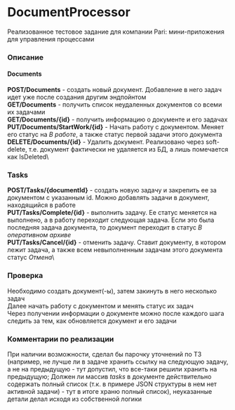 # DocumentProcessor
Реализованное тестовое задание для компании Pari: мини-приложения для управления процессами

### Описание
#### Documents
**POST/Documents** - создать новый документ. Добавление в него задач идет уже после создания другим эндпойнтом\
**GET/Documents** - получить список неудаленных документов со всеми их задачами\
**GET/Documents/{id}** - получить информацию о документе и его задачах\
**PUT/Documents/StartWork/{id}** - Начать работу с документом. Меняет его статус на _В работе_, а также статус первой задачи этого документа\
**DELETE/Documents/{id}** - Удалить документ. Реализовано через soft-delete, т.е. документ фактически не удаляется из БД, а лишь помечается как IsDeleted\

### Tasks
**POST/Tasks/{documentId}** - создать новую задачу и закрепить ее за документом с указанным id. Можно добавлять задачи в документ, находящийся в работе\
**PUT/Tasks/Complete/{id}** - выполнить задачу. Ее статус меняется на выполнено, а в работу переходит следующая задача. Если это была последняя задача документа, то документ переходит в статус _В оперативном архиве_\
**PUT/Tasks/Cancel/{id}** - отменить задачу. Ставит документу, в котором лежит задача, а также всем невыполненным задачам этого документа статус _Отмена_\

### Проверка
Необходимо создать документ(-ы), затем закинуть в него несколько задач\
Далее начать работу с документом и менять статус их задач\
Через получении информации о документе можно после каждого шага следить за тем, как обновляется документ и его задачи

### Комментарии по реализации
При наличии возможности, сделал бы парочку уточнений по ТЗ (например, не лучше ли в задаче хранить ссылку на следующую задачу, а не на предыдущую - тут допустил, что все-таки решили хранить на предыдущую;
Должен ли массив _tasks_ в документе действительно содержать полный список (т.к. в примере JSON структуры в нем нет активной задачи) - тут в итоге храню полный список),
неуказанные детали делал исходя из собственной логики
